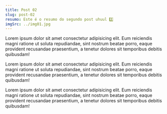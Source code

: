 ```yaml
---
title: Post 02
slug: post-02
resumo: Este é o resumo do segundo post uhuul 2️⃣
imgSrc: ../img01.jpg
---
```


Lorem ipsum dolor sit amet consectetur adipisicing elit. Eum reiciendis magni ratione ut soluta repudiandae, sint nostrum beatae porro, eaque provident recusandae praesentium, a tenetur dolores sit temporibus debitis quibusdam!

Lorem ipsum dolor sit amet consectetur adipisicing elit. Eum reiciendis magni ratione ut soluta repudiandae, sint nostrum beatae porro, eaque provident recusandae praesentium, a tenetur dolores sit temporibus debitis quibusdam!

Lorem ipsum dolor sit amet consectetur adipisicing elit. Eum reiciendis magni ratione ut soluta repudiandae, sint nostrum beatae porro, eaque provident recusandae praesentium, a tenetur dolores sit temporibus debitis quibusdam!

